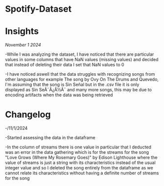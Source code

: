 # Spotify-Dataset
 
# Insights
*November 1 2024*

-While I was analyzing the dataset, I have noticed that there are particular values in some columns that have NaN values (missing values) and decided that instead of deleting their data I set that NaN values to 0

-I have noticed aswell that the data struggles with recognizing songs from other languages for example The song by Ovy On The Drums and Quevedo, I'm assuming that the song is Sin Señal but in the .csv file it is only displayed as Sin SeÃ¯Â¿Â½Ã¯ and many more songs, this may be due to encoding artifacts when the data was being retrieved


# Changelog
-/11/1/2024 

-Started assessing the data in the dataframe

-In the column of streams there is one value in particular that I deducted was an error in the data gathering which is for the streams for the song "Love Grows (Where My Rosemary Goes)" by Edison Lighthouse where the value of streams is just a string with its characteristics instead of the usual integer value and so I deleted the song entirely from the dataframe as we cannot relate its characteristics without having a definite number of streams for the song
